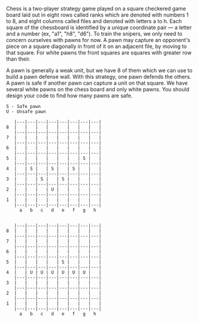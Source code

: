 Chess is a two-player strategy game played on a square checkered game board laid out in eight rows called ranks 
which are denoted with numbers 1 to 8, and eight columns called files and denoted with letters a to h.
Each square of the chessboard is identified by a unique coordinate pair
— a letter and a number (ex, "a1", "h8", "d6").
To train the snipers, we only need to concern ourselves with pawns for now.
A pawn may capture an opponent's piece on a square diagonally in front of it on an adjacent file,
by moving to that square. For white pawns the front squares are squares with greater row than their.

A pawn is generally a weak unit, but we have 8 of them which we can use to build a pawn defense wall.
With this strategy, one pawn defends the others.
A pawn is safe if another pawn can capture a unit on that square.
We have several white pawns on the chess board and only white pawns.
You should design your code to find how many pawns are safe.

```
S - Safe pawn
U - Unsafe pawn

   |---|---|---|---|---|---|---|---|
8  |   |   |   |   |   |   |   |   |
   |---|---|---|---|---|---|---|---|
7  |   |   |   |   |   |   |   |   |
   |---|---|---|---|---|---|---|---|
6  |   |   |   |   |   |   |   |   |
   |---|---|---|---|---|---|---|---|
5  |   |   |   |   |   |   | S |   |
   |---|---|---|---|---|---|---|---|
4  |   | S |   | S |   | S |   |   |
   |---|---|---|---|---|---|---|---|
3  |   |   | S |   | S |   |   |   |
   |---|---|---|---|---|---|---|---|
2  |   |   |   | U |   |   |   |   |
   |---|---|---|---|---|---|---|---|
1  |   |   |   |   |   |   |   |   |
   |---|---|---|---|---|---|---|---|
     a   b   c   d   e   f   g   h


   |---|---|---|---|---|---|---|---|
8  |   |   |   |   |   |   |   |   |
   |---|---|---|---|---|---|---|---|
7  |   |   |   |   |   |   |   |   |
   |---|---|---|---|---|---|---|---|
6  |   |   |   |   |   |   |   |   |
   |---|---|---|---|---|---|---|---|
5  |   |   |   |   | S |   |   |   |
   |---|---|---|---|---|---|---|---|
4  |   | U | U | U | U | U | U |   |
   |---|---|---|---|---|---|---|---|
3  |   |   |   |   |   |   |   |   |
   |---|---|---|---|---|---|---|---|
2  |   |   |   |   |   |   |   |   |
   |---|---|---|---|---|---|---|---|
1  |   |   |   |   |   |   |   |   |
   |---|---|---|---|---|---|---|---|
     a   b   c   d   e   f   g   h
```
